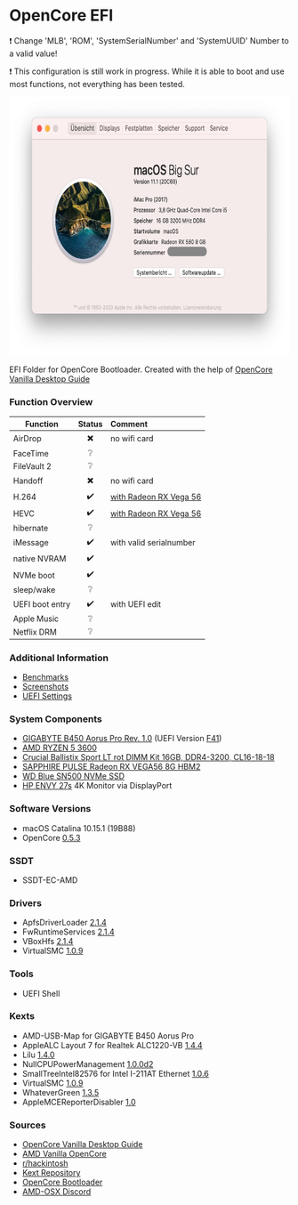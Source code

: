 OpenCore EFI
================

:exclamation: Change 'MLB', 'ROM', 'SystemSerialNumber' and 'SystemUUID' Number to a valid value!

:exclamation: This configuration is still work in progress. While it is able to boot and use most functions, not everything has been tested.

<img src="https://github.com/mipxx/OpenCoreEFI/blob/master/Docs/System/System_Info_1.png" width="698" height="465"/>

EFI Folder for OpenCore Bootloader.
Created with the help of [OpenCore Vanilla Desktop Guide](https://khronokernel-2.gitbook.io/opencore-vanilla-desktop-guide/)

### Function Overview

| Function        | Status                   | Comment                 |
| --------------- | :----------------------: | :---------------------- |
| AirDrop         | :heavy_multiplication_x: | no wifi card            |
| FaceTime        | :grey_question:          |                         |
| FileVault 2     | :grey_question:          |                         |
| Handoff         | :heavy_multiplication_x: | no wifi card            |
| H.264           | :heavy_check_mark:       | [with Radeon RX Vega 56](https://github.com/mipxx/OpenCoreEFI/blob/master/Docs/System.md#hardware-encoding)  |
| HEVC            | :heavy_check_mark:       | [with Radeon RX Vega 56](https://github.com/mipxx/OpenCoreEFI/blob/master/Docs/System.md#hardware-encoding)  |
| hibernate       | :grey_question:          |                         |
| iMessage        | :heavy_check_mark:       | with valid serialnumber |
| native NVRAM    | :heavy_check_mark:       |                         |
| NVMe boot       | :heavy_check_mark:       |                         |
| sleep/wake      | :grey_question:          |                         |
| UEFI boot entry | :heavy_check_mark:       | with UEFI edit          |
| Apple Music     | :grey_question:          |                         |
| Netflix DRM     | :grey_question:          |                         |


### Additional Information

- [Benchmarks](https://github.com/mipxx/OpenCoreEFI/blob/master/Docs/Benchmark.md)
- [Screenshots](https://github.com/mipxx/OpenCoreEFI/blob/master/Docs/System.md)
- [UEFI Settings](https://github.com/mipxx/OpenCoreEFI/blob/master/Docs/UEFI.md)


### System Components

- [GIGABYTE B450 Aorus Pro Rev. 1.0](https://de.aorus.com/product-detail.php?p=794&t=53&t2=57&t3=121) (UEFI Version [F41](http://download.gigabyte.eu/FileList/BIOS/mb_bios_b450-aorus-pro_f41_n.zip))
- [AMD RYZEN 5 3600](https://www.amd.com/de/products/cpu/amd-ryzen-5-3600)
- [Crucial Ballistix Sport LT rot DIMM Kit 16GB, DDR4-3200, CL16-18-18](https://ballistixgaming.com/products/dram/sport/ballistix-sport-lt-ddr4/ballistix-sport-lt-ddr4-rc.html)
- [SAPPHIRE PULSE Radeon RX VEGA56 8G HBM2](https://www.sapphiretech.com/de-de/consumer/pulse-rx-vega56-8g-hbm2)
- [WD Blue SN500 NVMe SSD](https://shop.westerndigital.com/de-de/products/internal-drives/wd-blue-sn500-nvme-ssd#WDS500G1B0C)
- [HP ENVY 27s](https://store.hp.com/GermanyStore/Merch/Product.aspx?id=Y6K73AA&opt=ABB&sel=MTO) 4K Monitor via DisplayPort

### Software Versions

- macOS Catalina 10.15.1 (19B88)
- OpenCore [0.5.3](https://github.com/acidanthera/OpenCorePkg/releases/tag/0.5.3)

### SSDT
- SSDT-EC-AMD

### Drivers
- ApfsDriverLoader [2.1.4](https://github.com/acidanthera/AppleSupportPkg/releases/tag/2.1.4)
- FwRuntimeServices [2.1.4](https://github.com/acidanthera/AppleSupportPkg/releases/tag/2.1.4)
- VBoxHfs [2.1.4](https://github.com/acidanthera/AppleSupportPkg/releases/tag/2.1.4)
- VirtualSMC [1.0.9](https://github.com/acidanthera/VirtualSMC/releases/tag/1.0.9)

### Tools
- UEFI Shell

### Kexts
- AMD-USB-Map for GIGABYTE B450 Aorus Pro
- AppleALC Layout 7 for Realtek ALC1220-VB [1.4.4](https://github.com/acidanthera/AppleALC/releases/tag/1.4.4)
- Lilu [1.4.0](https://github.com/acidanthera/Lilu/releases/tag/1.4.0)
- NullCPUPowerManagement [1.0.0d2](https://cdn.discordapp.com/attachments/263757191608139779/643751774666358794/NullCPUPowerManagement.kext.zip)
- SmallTreeIntel82576 for Intel I-211AT Ethernet [1.0.6](https://drive.google.com/file/d/0B5Txx3pb7pgcOG5lSEF2VzFySWM/view)
- VirtualSMC [1.0.9](https://github.com/acidanthera/VirtualSMC/releases/tag/1.0.9)
- WhateverGreen [1.3.5](https://github.com/acidanthera/WhateverGreen/releases/tag/1.3.5)
- AppleMCEReporterDisabler [1.0](https://github.com/AMD-OSX/AMD_Vanilla/blob/master/Extra/AppleMCEReporterDisabler.kext.zip)

### Sources
- [OpenCore Vanilla Desktop Guide](https://khronokernel-2.gitbook.io/opencore-vanilla-desktop-guide/)
- [AMD Vanilla OpenCore](https://github.com/AMD-OSX/AMD_Vanilla/tree/opencore)
- [r/hackintosh](https://www.reddit.com/r/hackintosh/)
- [Kext Repository](https://1drv.ms/f/s!AiP7m5LaOED-m-J8-MLJGnOgAqnjGw)
- [OpenCore Bootloader](https://github.com/acidanthera/OpenCorePkg)
- [AMD-OSX Discord](https://discord.gg/EfCYAJW)
